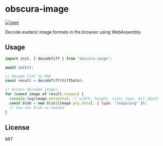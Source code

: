 # obscura-image

[![npm](https://img.shields.io/npm/v/obscura-image)](https://www.npmjs.com/package/obscura-image)

Decode esoteric image formats in the browser using WebAssembly.

## Usage

```javascript
import init, { decodeTiff } from "obscura-image";

await init();

// Decode TIFF to PNG
const result = decodeTiff(tiffData);

// Access decoded images
for (const image of result.images) {
  console.log(image.metadata); // width, height, color_type, bit_depth
  const blob = new Blob([image.png_data], { type: "image/png" });
  // Use the blob as needed
}
```

## License

MIT
